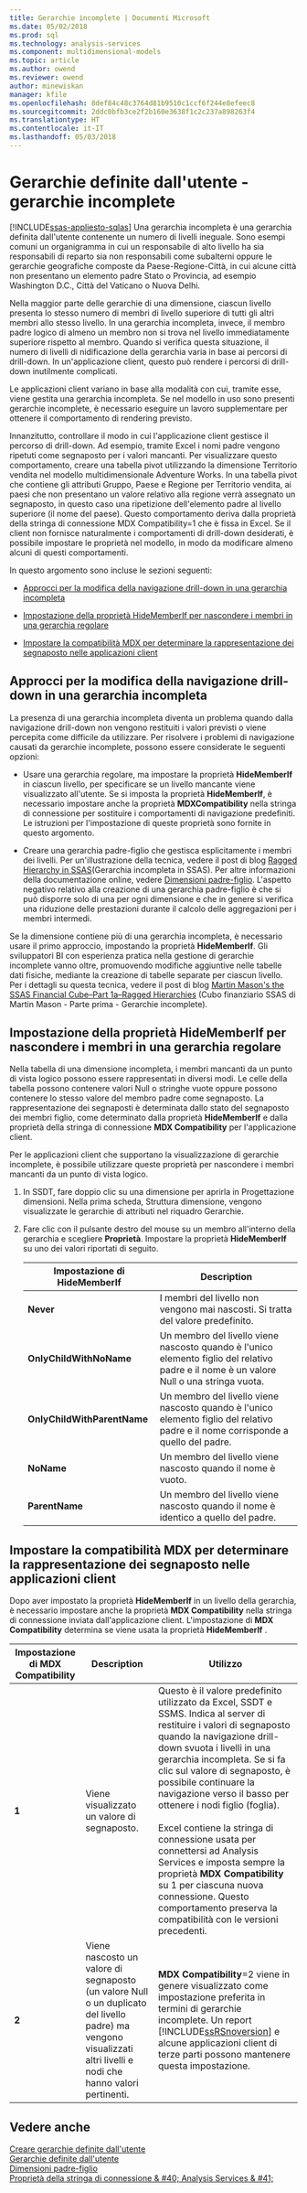 ```yaml
---
title: Gerarchie incomplete | Documenti Microsoft
ms.date: 05/02/2018
ms.prod: sql
ms.technology: analysis-services
ms.component: multidimensional-models
ms.topic: article
ms.author: owend
ms.reviewer: owend
author: minewiskan
manager: kfile
ms.openlocfilehash: 8def84c48c3764d81b9510c1ccf6f244e8efeec8
ms.sourcegitcommit: 2ddc0bfb3ce2f2b160e3638f1c2c237a898263f4
ms.translationtype: HT
ms.contentlocale: it-IT
ms.lasthandoff: 05/03/2018
---
```

# <a name="user-defined-hierarchies---ragged-hierarchies"></a>Gerarchie definite dall'utente - gerarchie incomplete
[!INCLUDE[ssas-appliesto-sqlas](../../includes/ssas-appliesto-sqlas.md)]
  Una gerarchia incompleta è una gerarchia definita dall'utente contenente un numero di livelli ineguale. Sono esempi comuni un organigramma in cui un responsabile di alto livello ha sia responsabili di reparto sia non responsabili come subalterni oppure le gerarchie geografiche composte da Paese-Regione-Città, in cui alcune città non presentano un elemento padre Stato o Provincia, ad esempio Washington D.C., Città del Vaticano o Nuova Delhi.  
  
 Nella maggior parte delle gerarchie di una dimensione, ciascun livello presenta lo stesso numero di membri di livello superiore di tutti gli altri membri allo stesso livello. In una gerarchia incompleta, invece, il membro padre logico di almeno un membro non si trova nel livello immediatamente superiore rispetto al membro. Quando si verifica questa situazione, il numero di livelli di nidificazione della gerarchia varia in base ai percorsi di drill-down. In un'applicazione client, questo può rendere i percorsi di drill-down inutilmente complicati.  
  
 Le applicazioni client variano in base alla modalità con cui, tramite esse, viene gestita una gerarchia incompleta. Se nel modello in uso sono presenti gerarchie incomplete, è necessario eseguire un lavoro supplementare per ottenere il comportamento di rendering previsto.  
  
 Innanzitutto, controllare il modo in cui l'applicazione client gestisce il percorso di drill-down. Ad esempio, tramite Excel i nomi padre vengono ripetuti come segnaposto per i valori mancanti. Per visualizzare questo comportamento, creare una tabella pivot utilizzando la dimensione Territorio vendita nel modello multidimensionale Adventure Works. In una tabella pivot che contiene gli attributi Gruppo, Paese e Regione per Territorio vendita, ai paesi che non presentano un valore relativo alla regione verrà assegnato un segnaposto, in questo caso una ripetizione dell'elemento padre al livello superiore (il nome del paese). Questo comportamento deriva dalla proprietà della stringa di connessione MDX Compatibility=1 che è fissa in Excel. Se il client non fornisce naturalmente i comportamenti di drill-down desiderati, è possibile impostare le proprietà nel modello, in modo da modificare almeno alcuni di questi comportamenti.  
  
 In questo argomento sono incluse le sezioni seguenti:  
  
-   [Approcci per la modifica della navigazione drill-down in una gerarchia incompleta](#bkmk_approach)  
  
-   [Impostazione della proprietà HideMemberIf per nascondere i membri in una gerarchia regolare](#bkmk_Hide)  
  
-   [Impostare la compatibilità MDX per determinare la rappresentazione dei segnaposto nelle applicazioni client](#bkmk_Mdx)  
  
##  <a name="bkmk_approach"></a> Approcci per la modifica della navigazione drill-down in una gerarchia incompleta  
 La presenza di una gerarchia incompleta diventa un problema quando dalla navigazione drill-down non vengono restituiti i valori previsti o viene percepita come difficile da utilizzare. Per risolvere i problemi di navigazione causati da gerarchie incomplete, possono essere considerate le seguenti opzioni:  
  
-   Usare una gerarchia regolare, ma impostare la proprietà **HideMemberIf** in ciascun livello, per specificare se un livello mancante viene visualizzato all'utente. Se si imposta la proprietà **HideMemberIf**, è necessario impostare anche la proprietà **MDXCompatibility** nella stringa di connessione per sostituire i comportamenti di navigazione predefiniti. Le istruzioni per l'impostazione di queste proprietà sono fornite in questo argomento.  
  
-   Creare una gerarchia padre-figlio che gestisca esplicitamente i membri dei livelli. Per un'illustrazione della tecnica, vedere il post di blog [Ragged Hierarchy in SSAS](http://dwbi1.wordpress.com/2011/03/30/ragged-hierarchy-in-ssas/)(Gerarchia incompleta in SSAS). Per altre informazioni della documentazione online, vedere [Dimensioni padre-figlio](../../analysis-services/multidimensional-models/parent-child-dimension.md). L'aspetto negativo relativo alla creazione di una gerarchia padre-figlio è che si può disporre solo di una per ogni dimensione e che in genere si verifica una riduzione delle prestazioni durante il calcolo delle aggregazioni per i membri intermedi.  
  
 Se la dimensione contiene più di una gerarchia incompleta, è necessario usare il primo approccio, impostando la proprietà **HideMemberIf**. Gli sviluppatori BI con esperienza pratica nella gestione di gerarchie incomplete vanno oltre, promuovendo modifiche aggiuntive nelle tabelle dati fisiche, mediante la creazione di tabelle separate per ciascun livello. Per i dettagli su questa tecnica, vedere il post di blog [Martin Mason's the SSAS Financial Cube–Part 1a–Ragged Hierarchies](http://martinmason.wordpress.com/2012/03/03/the-ssas-financial-cubepart-1aragged-hierarchies-cont/) (Cubo finanziario SSAS di Martin Mason - Parte prima - Gerarchie incomplete).  
  
##  <a name="bkmk_Hide"></a> Impostazione della proprietà HideMemberIf per nascondere i membri in una gerarchia regolare  
 Nella tabella di una dimensione incompleta, i membri mancanti da un punto di vista logico possono essere rappresentati in diversi modi. Le celle della tabella possono contenere valori Null o stringhe vuote oppure possono contenere lo stesso valore del membro padre come segnaposto. La rappresentazione dei segnaposti è determinata dallo stato del segnaposto dei membri figlio, come determinato dalla proprietà **HideMemberIf** e dalla proprietà della stringa di connessione **MDX Compatibility** per l'applicazione client.  
  
 Per le applicazioni client che supportano la visualizzazione di gerarchie incomplete, è possibile utilizzare queste proprietà per nascondere i membri mancanti da un punto di vista logico.  
  
1.  In SSDT, fare doppio clic su una dimensione per aprirla in Progettazione dimensioni. Nella prima scheda, Struttura dimensione, vengono visualizzate le gerarchie di attributi nel riquadro Gerarchie.  
  
2.  Fare clic con il pulsante destro del mouse su un membro all'interno della gerarchia e scegliere **Proprietà**. Impostare la proprietà **HideMemberIf** su uno dei valori riportati di seguito.  
  
    |Impostazione di HideMemberIf|Description|  
    |--------------------------|-----------------|  
    |**Never**|I membri del livello non vengono mai nascosti. Si tratta del valore predefinito.|  
    |**OnlyChildWithNoName**|Un membro del livello viene nascosto quando è l'unico elemento figlio del relativo padre e il nome è un valore Null o una stringa vuota.|  
    |**OnlyChildWithParentName**|Un membro del livello viene nascosto quando è l'unico elemento figlio del relativo padre e il nome corrisponde a quello del padre.|  
    |**NoName**|Un membro del livello viene nascosto quando il nome è vuoto.|  
    |**ParentName**|Un membro del livello viene nascosto quando il nome è identico a quello del padre.|  
  
##  <a name="bkmk_Mdx"></a> Impostare la compatibilità MDX per determinare la rappresentazione dei segnaposto nelle applicazioni client  
 Dopo aver impostato la proprietà **HideMemberIf** in un livello della gerarchia, è necessario impostare anche la proprietà **MDX Compatibility** nella stringa di connessione inviata dall'applicazione client. L'impostazione di **MDX Compatibility** determina se viene usata la proprietà **HideMemberIf** .  
  
|Impostazione di MDX Compatibility|Description|Utilizzo|  
|-------------------------------|-----------------|-----------|  
|**1**|Viene visualizzato un valore di segnaposto.|Questo è il valore predefinito utilizzato da Excel, SSDT e SSMS. Indica al server di restituire i valori di segnaposto quando la navigazione drill-down svuota i livelli in una gerarchia incompleta. Se si fa clic sul valore di segnaposto, è possibile continuare la navigazione verso il basso per ottenere i nodi figlio (foglia).<br /><br /> Excel contiene la stringa di connessione usata per connettersi ad Analysis Services e imposta sempre la proprietà **MDX Compatibility** su 1 per ciascuna nuova connessione. Questo comportamento preserva la compatibilità con le versioni precedenti.|  
|**2**|Viene nascosto un valore di segnaposto (un valore Null o un duplicato del livello padre) ma vengono visualizzati altri livelli e nodi che hanno valori pertinenti.|**MDX Compatibility**=2 viene in genere visualizzato come impostazione preferita in termini di gerarchie incomplete. Un report [!INCLUDE[ssRSnoversion](../../includes/ssrsnoversion-md.md)] e alcune applicazioni client di terze parti possono mantenere questa impostazione.|  
  
## <a name="see-also"></a>Vedere anche  
 [Creare gerarchie definite dall'utente](../../analysis-services/multidimensional-models/user-defined-hierarchies-create.md)   
 [Gerarchie definite dall'utente](../../analysis-services/multidimensional-models-olap-logical-dimension-objects/user-hierarchies.md)   
 [Dimensioni padre-figlio](../../analysis-services/multidimensional-models/parent-child-dimension.md)   
 [Proprietà della stringa di connessione & #40; Analysis Services & #41;](../../analysis-services/instances/connection-string-properties-analysis-services.md)  
  
  
